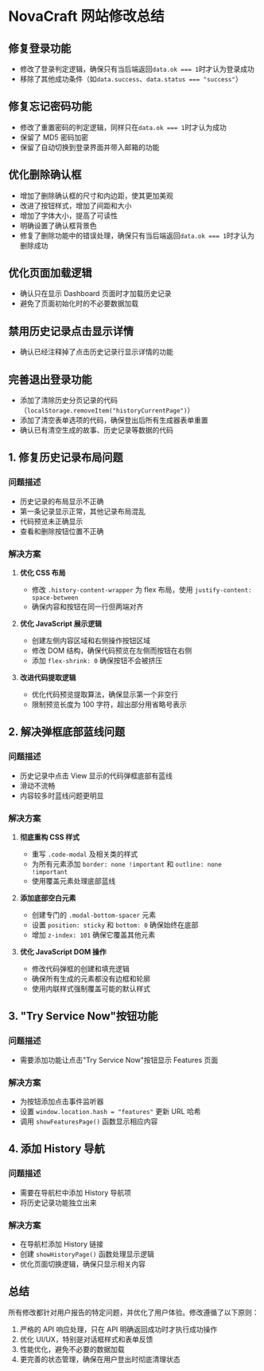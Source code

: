# NovaCraft 网站修改总结

## 修复登录功能

- 修改了登录判定逻辑，确保只有当后端返回`data.ok === 1`时才认为登录成功
- 移除了其他成功条件（如`data.success`、`data.status === "success"`）

## 修复忘记密码功能

- 修改了重置密码的判定逻辑，同样只在`data.ok === 1`时才认为成功
- 保留了 MD5 密码加密
- 保留了自动切换到登录界面并带入邮箱的功能

## 优化删除确认框

- 增加了删除确认框的尺寸和内边距，使其更加美观
- 改进了按钮样式，增加了间距和大小
- 增加了字体大小，提高了可读性
- 明确设置了确认框背景色
- 修复了删除功能中的错误处理，确保只有当后端返回`data.ok === 1`时才认为删除成功

## 优化页面加载逻辑

- 确认只在显示 Dashboard 页面时才加载历史记录
- 避免了页面初始化时的不必要数据加载

## 禁用历史记录点击显示详情

- 确认已经注释掉了点击历史记录行显示详情的功能

## 完善退出登录功能

- 添加了清除历史分页记录的代码（`localStorage.removeItem("historyCurrentPage")`）
- 添加了清空表单选项的代码，确保登出后所有生成器表单重置
- 确认已有清空生成的故事、历史记录等数据的代码

## 1. 修复历史记录布局问题

### 问题描述

- 历史记录的布局显示不正确
- 第一条记录显示正常，其他记录布局混乱
- 代码预览未正确显示
- 查看和删除按钮位置不正确

### 解决方案

1. **优化 CSS 布局**

   - 修改 `.history-content-wrapper` 为 flex 布局，使用 `justify-content: space-between`
   - 确保内容和按钮在同一行但两端对齐

2. **优化 JavaScript 展示逻辑**

   - 创建左侧内容区域和右侧操作按钮区域
   - 修改 DOM 结构，确保代码预览在左侧而按钮在右侧
   - 添加 `flex-shrink: 0` 确保按钮不会被挤压

3. **改进代码提取逻辑**
   - 优化代码预览提取算法，确保显示第一个非空行
   - 限制预览长度为 100 字符，超出部分用省略号表示

## 2. 解决弹框底部蓝线问题

### 问题描述

- 历史记录中点击 View 显示的代码弹框底部有蓝线
- 滑动不流畅
- 内容较多时蓝线问题更明显

### 解决方案

1. **彻底重构 CSS 样式**

   - 重写 `.code-modal` 及相关类的样式
   - 为所有元素添加 `border: none !important` 和 `outline: none !important`
   - 使用覆盖元素处理底部蓝线

2. **添加底部空白元素**

   - 创建专门的 `.modal-bottom-spacer` 元素
   - 设置 `position: sticky` 和 `bottom: 0` 确保始终在底部
   - 增加 `z-index: 101` 确保它覆盖其他元素

3. **优化 JavaScript DOM 操作**
   - 修改代码弹框的创建和填充逻辑
   - 确保所有生成的元素都没有边框和轮廓
   - 使用内联样式强制覆盖可能的默认样式

## 3. "Try Service Now"按钮功能

### 问题描述

- 需要添加功能让点击"Try Service Now"按钮显示 Features 页面

### 解决方案

- 为按钮添加点击事件监听器
- 设置 `window.location.hash = "features"` 更新 URL 哈希
- 调用 `showFeaturesPage()` 函数显示相应内容

## 4. 添加 History 导航

### 问题描述

- 需要在导航栏中添加 History 导航项
- 将历史记录功能独立出来

### 解决方案

- 在导航栏添加 History 链接
- 创建 `showHistoryPage()` 函数处理显示逻辑
- 优化页面切换逻辑，确保只显示相关内容

## 总结

所有修改都针对用户报告的特定问题，并优化了用户体验。修改遵循了以下原则：

1. 严格的 API 响应处理，只在 API 明确返回成功时才执行成功操作
2. 优化 UI/UX，特别是对话框样式和表单反馈
3. 性能优化，避免不必要的数据加载
4. 更完善的状态管理，确保在用户登出时彻底清理状态
